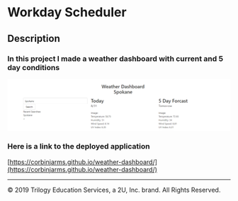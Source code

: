 # Workday Scheduler
## Description
### In this project I made a weather dashboard with current and 5 day conditions
![Application landing page](./assets/images/Screenshot.PNG)
### Here is a link to the deployed application
[https://corbinjarms.github.io/weather-dashboard/](https://corbinjarms.github.io/weather-dashboard/)
- - -
© 2019 Trilogy Education Services, a 2U, Inc. brand. All Rights Reserved.

